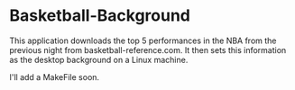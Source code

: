 # Basketball-Background

This application downloads the top 5 performances in the NBA from the previous night from basketball-reference.com. It then sets this information as the desktop background on a Linux machine. 

I'll add a MakeFile soon. 
